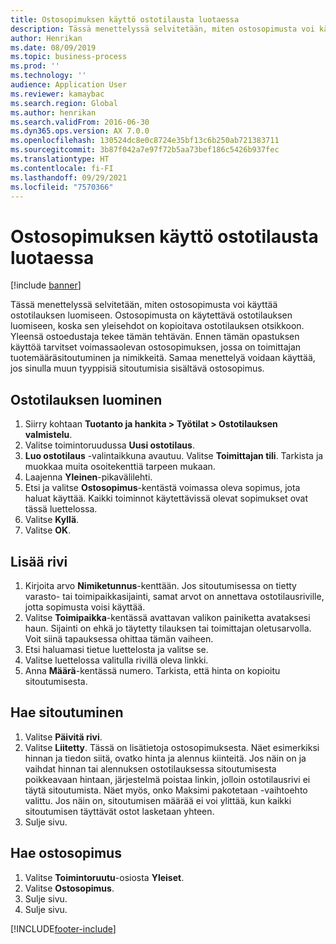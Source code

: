 ```yaml
---
title: Ostosopimuksen käyttö ostotilausta luotaessa
description: Tässä menettelyssä selvitetään, miten ostosopimusta voi käyttää ostotilauksen luomiseen.
author: Henrikan
ms.date: 08/09/2019
ms.topic: business-process
ms.prod: ''
ms.technology: ''
audience: Application User
ms.reviewer: kamaybac
ms.search.region: Global
ms.author: henrikan
ms.search.validFrom: 2016-06-30
ms.dyn365.ops.version: AX 7.0.0
ms.openlocfilehash: 130524dc8e0c8724e35bf13c6b250ab721383711
ms.sourcegitcommit: 3b87f042a7e97f72b5aa73bef186c5426b937fec
ms.translationtype: HT
ms.contentlocale: fi-FI
ms.lasthandoff: 09/29/2021
ms.locfileid: "7570366"
---
```

# <a name="apply-a-purchase-agreement-when-creating-a-purchase-order"></a>Ostosopimuksen käyttö ostotilausta luotaessa

[!include [banner](../../includes/banner.md)]

Tässä menettelyssä selvitetään, miten ostosopimusta voi käyttää ostotilauksen luomiseen. Ostosopimusta on käytettävä ostotilauksen luomiseen, koska sen yleisehdot on kopioitava ostotilauksen otsikkoon. Yleensä ostoedustaja tekee tämän tehtävän. Ennen tämän opastuksen käyttöä tarvitset voimassaolevan ostosopimuksen, jossa on toimittajan tuotemääräsitoutuminen ja nimikkeitä. Samaa menettelyä voidaan käyttää, jos sinulla muun tyyppisiä sitoutumisia sisältävä ostosopimus.

## <a name="create-a-purchase-order"></a>Ostotilauksen luominen

1. Siirry kohtaan **Tuotanto ja hankita \> Työtilat \> Ostotilauksen valmistelu**.
1. Valitse toimintoruudussa **Uusi ostotilaus**.
1. **Luo ostotilaus** -valintaikkuna avautuu. Valitse **Toimittajan tili**. Tarkista ja muokkaa muita osoitekenttiä tarpeen mukaan.
1. Laajenna **Yleinen**-pikavälilehti.
1. Etsi ja valitse **Ostosopimus**-kentästä voimassa oleva sopimus, jota haluat käyttää. Kaikki toiminnot käytettävissä olevat sopimukset ovat tässä luettelossa.  
1. Valitse **Kyllä**.
1. Valitse **OK**.

## <a name="add-a-line"></a>Lisää rivi

1. Kirjoita arvo **Nimiketunnus**-kenttään. Jos sitoutumisessa on tietty varasto- tai toimipaikkasijainti, samat arvot on annettava ostotilausriville, jotta sopimusta voisi käyttää.
1. Valitse **Toimipaikka**-kentässä avattavan valikon painiketta avataksesi haun. Sijainti on ehkä jo täytetty tilauksen tai toimittajan oletusarvolla. Voit siinä tapauksessa ohittaa tämän vaiheen.  
1. Etsi haluamasi tietue luettelosta ja valitse se.
1. Valitse luettelossa valitulla rivillä oleva linkki.
1. Anna **Määrä**-kentässä numero. Tarkista, että hinta on kopioitu sitoutumisesta.  

## <a name="look-up-the-commitment"></a>Hae sitoutuminen

1. Valitse **Päivitä rivi**.
1. Valitse **Liitetty**. Tässä on lisätietoja ostosopimuksesta. Näet esimerkiksi hinnan ja tiedon siitä, ovatko hinta ja alennus kiinteitä. Jos näin on ja vaihdat hinnan tai alennuksen ostotilauksessa sitoutumisesta poikkeavaan hintaan, järjestelmä poistaa linkin, jolloin ostotilausrivi ei täytä sitoutumista. Näet myös, onko Maksimi pakotetaan -vaihtoehto valittu. Jos näin on, sitoutumisen määrää ei voi ylittää, kun kaikki sitoutumisen täyttävät ostot lasketaan yhteen.  
1. Sulje sivu.

## <a name="look-up-the-purchase-agreement"></a>Hae ostosopimus

1. Valitse **Toimintoruutu**-osiosta **Yleiset**.
1. Valitse **Ostosopimus**.
1. Sulje sivu.
1. Sulje sivu.



[!INCLUDE[footer-include](../../../includes/footer-banner.md)]